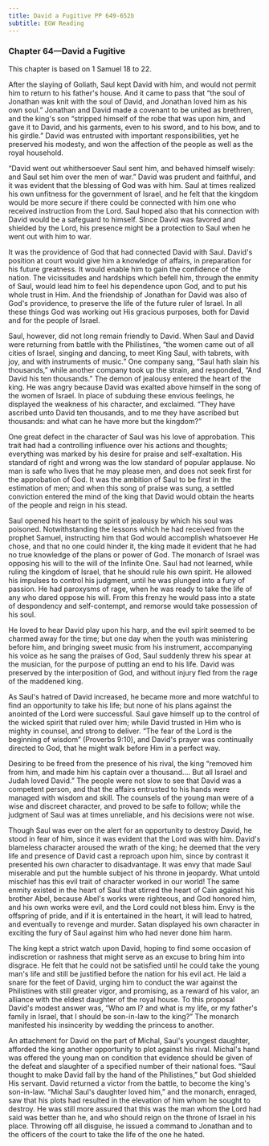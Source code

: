 ```yaml
---
title: David a Fugitive PP 649-652b
subtitle: EGW Reading
---
```


### Chapter 64—David a Fugitive

This chapter is based on 1 Samuel 18 to 22.

After the slaying of Goliath, Saul kept David with him, and would not permit him to return to his father's house. And it came to pass that “the soul of Jonathan was knit with the soul of David, and Jonathan loved him as his own soul.” Jonathan and David made a covenant to be united as brethren, and the king's son “stripped himself of the robe that was upon him, and gave it to David, and his garments, even to his sword, and to his bow, and to his girdle.” David was entrusted with important responsibilities, yet he preserved his modesty, and won the affection of the people as well as the royal household.

“David went out whithersoever Saul sent him, and behaved himself wisely: and Saul set him over the men of war.” David was prudent and faithful, and it was evident that the blessing of God was with him. Saul at times realized his own unfitness for the government of Israel, and he felt that the kingdom would be more secure if there could be connected with him one who received instruction from the Lord. Saul hoped also that his connection with David would be a safeguard to himself. Since David was favored and shielded by the Lord, his presence might be a protection to Saul when he went out with him to war.

It was the providence of God that had connected David with Saul. David's position at court would give him a knowledge of affairs, in preparation for his future greatness. It would enable him to gain the confidence of the nation. The vicissitudes and hardships which befell him, through the enmity of Saul, would lead him to feel his dependence upon God, and to put his whole trust in Him. And the friendship of Jonathan for David was also of God's providence, to preserve the life of the future ruler of Israel. In all these things God was working out His gracious purposes, both for David and for the people of Israel.

Saul, however, did not long remain friendly to David. When Saul and David were returning from battle with the Philistines, “the women came out of all cities of Israel, singing and dancing, to meet King Saul, with tabrets, with joy, and with instruments of music.” One company sang, “Saul hath slain his thousands,” while another company took up the strain, and responded, “And David his ten thousands.” The demon of jealousy entered the heart of the king. He was angry because David was exalted above himself in the song of the women of Israel. In place of subduing these envious feelings, he displayed the weakness of his character, and exclaimed. “They have ascribed unto David ten thousands, and to me they have ascribed but thousands: and what can he have more but the kingdom?”

One great defect in the character of Saul was his love of approbation. This trait had had a controlling influence over his actions and thoughts; everything was marked by his desire for praise and self-exaltation. His standard of right and wrong was the low standard of popular applause. No man is safe who lives that he may please men, and does not seek first for the approbation of God. It was the ambition of Saul to be first in the estimation of men; and when this song of praise was sung, a settled conviction entered the mind of the king that David would obtain the hearts of the people and reign in his stead.

Saul opened his heart to the spirit of jealousy by which his soul was poisoned. Notwithstanding the lessons which he had received from the prophet Samuel, instructing him that God would accomplish whatsoever He chose, and that no one could hinder it, the king made it evident that he had no true knowledge of the plans or power of God. The monarch of Israel was opposing his will to the will of the Infinite One. Saul had not learned, while ruling the kingdom of Israel, that he should rule his own spirit. He allowed his impulses to control his judgment, until he was plunged into a fury of passion. He had paroxysms of rage, when he was ready to take the life of any who dared oppose his will. From this frenzy he would pass into a state of despondency and self-contempt, and remorse would take possession of his soul.

He loved to hear David play upon his harp, and the evil spirit seemed to be charmed away for the time; but one day when the youth was ministering before him, and bringing sweet music from his instrument, accompanying his voice as he sang the praises of God, Saul suddenly threw his spear at the musician, for the purpose of putting an end to his life. David was preserved by the interposition of God, and without injury fled from the rage of the maddened king.

As Saul's hatred of David increased, he became more and more watchful to find an opportunity to take his life; but none of his plans against the anointed of the Lord were successful. Saul gave himself up to the control of the wicked spirit that ruled over him; while David trusted in Him who is mighty in counsel, and strong to deliver. “The fear of the Lord is the beginning of wisdom” (Proverbs 9:10), and David's prayer was continually directed to God, that he might walk before Him in a perfect way.

Desiring to be freed from the presence of his rival, the king “removed him from him, and made him his captain over a thousand.... But all Israel and Judah loved David.” The people were not slow to see that David was a competent person, and that the affairs entrusted to his hands were managed with wisdom and skill. The counsels of the young man were of a wise and discreet character, and proved to be safe to follow; while the judgment of Saul was at times unreliable, and his decisions were not wise.

Though Saul was ever on the alert for an opportunity to destroy David, he stood in fear of him, since it was evident that the Lord was with him. David's blameless character aroused the wrath of the king; he deemed that the very life and presence of David cast a reproach upon him, since by contrast it presented his own character to disadvantage. It was envy that made Saul miserable and put the humble subject of his throne in jeopardy. What untold mischief has this evil trait of character worked in our world! The same enmity existed in the heart of Saul that stirred the heart of Cain against his brother Abel, because Abel's works were righteous, and God honored him, and his own works were evil, and the Lord could not bless him. Envy is the offspring of pride, and if it is entertained in the heart, it will lead to hatred, and eventually to revenge and murder. Satan displayed his own character in exciting the fury of Saul against him who had never done him harm.

The king kept a strict watch upon David, hoping to find some occasion of indiscretion or rashness that might serve as an excuse to bring him into disgrace. He felt that he could not be satisfied until he could take the young man's life and still be justified before the nation for his evil act. He laid a snare for the feet of David, urging him to conduct the war against the Philistines with still greater vigor, and promising, as a reward of his valor, an alliance with the eldest daughter of the royal house. To this proposal David's modest answer was, “Who am I? and what is my life, or my father's family in Israel, that I should be son-in-law to the king?” The monarch manifested his insincerity by wedding the princess to another.

An attachment for David on the part of Michal, Saul's youngest daughter, afforded the king another opportunity to plot against his rival. Michal's hand was offered the young man on condition that evidence should be given of the defeat and slaughter of a specified number of their national foes. “Saul thought to make David fall by the hand of the Philistines,” but God shielded His servant. David returned a victor from the battle, to become the king's son-in-law. “Michal Saul's daughter loved him,” and the monarch, enraged, saw that his plots had resulted in the elevation of him whom he sought to destroy. He was still more assured that this was the man whom the Lord had said was better than he, and who should reign on the throne of Israel in his place. Throwing off all disguise, he issued a command to Jonathan and to the officers of the court to take the life of the one he hated.